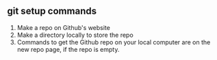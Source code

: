 ## git setup commands

1. Make a repo on Github's website
2. Make a directory locally to store the repo
3. Commands to get the Github repo on your local computer are on the new repo page, if the repo is empty.

